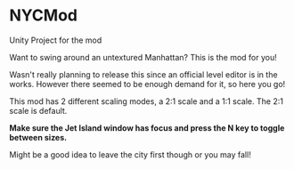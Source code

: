 # NYCMod
Unity Project for the mod

Want to swing around an untextured Manhattan? This is the mod for you!

Wasn't really planning to release this since an official level editor is in the works. However there seemed to be enough demand for it, so here you go!

This mod has 2 different scaling modes, a 2:1 scale and a 1:1 scale. The 2:1 scale is default.

**Make sure the Jet Island window has focus and press the N key to toggle between sizes.**

Might be a good idea to leave the city first though or you may fall!
